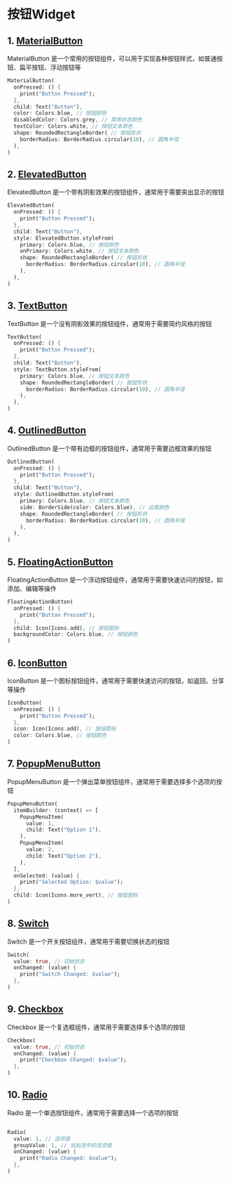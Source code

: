 # 按钮Widget

## 1. [MaterialButton](https://api.flutter.dev/flutter/material/MaterialButton-class.html)

MaterialButton 是一个常用的按钮组件，可以用于实现各种按钮样式，如普通按钮、扁平按钮、浮动按钮等

```dart
MaterialButton(
  onPressed: () {
    print("Button Pressed");
  },
  child: Text("Button"),
  color: Colors.blue, // 按钮颜色
  disabledColor: Colors.grey, // 禁用状态颜色
  textColor: Colors.white, // 按钮文本颜色
  shape: RoundedRectangleBorder( // 按钮形状
    borderRadius: BorderRadius.circular(10), // 圆角半径
  ),
)
```

## 2. [ElevatedButton](https://api.flutter.dev/flutter/material/ElevatedButton-class.html)

ElevatedButton 是一个带有阴影效果的按钮组件，通常用于需要突出显示的按钮

```dart
ElevatedButton(
  onPressed: () {
    print("Button Pressed");
  },
  child: Text("Button"),
  style: ElevatedButton.styleFrom(
    primary: Colors.blue, // 按钮颜色
    onPrimary: Colors.white, // 按钮文本颜色
    shape: RoundedRectangleBorder( // 按钮形状
      borderRadius: BorderRadius.circular(10), // 圆角半径
    ),
  ),
)
```

## 3. [TextButton](https://api.flutter.dev/flutter/material/TextButton-class.html)

TextButton 是一个没有阴影效果的按钮组件，通常用于需要简约风格的按钮

```dart
TextButton(
  onPressed: () {
    print("Button Pressed");
  },
  child: Text("Button"),
  style: TextButton.styleFrom(
    primary: Colors.blue, // 按钮文本颜色
    shape: RoundedRectangleBorder( // 按钮形状
      borderRadius: BorderRadius.circular(10), // 圆角半径
    ),
  ),
)
```

## 4. [OutlinedButton](https://api.flutter.dev/flutter/material/OutlinedButton-class.html)

OutlinedButton 是一个带有边框的按钮组件，通常用于需要边框效果的按钮

```dart
OutlinedButton(
  onPressed: () {
    print("Button Pressed");
  },
  child: Text("Button"),
  style: OutlinedButton.styleFrom(
    primary: Colors.blue, // 按钮文本颜色
    side: BorderSide(color: Colors.blue), // 边框颜色
    shape: RoundedRectangleBorder( // 按钮形状
      borderRadius: BorderRadius.circular(10), // 圆角半径
    ),
  ),
)
```

## 5. [FloatingActionButton](https://api.flutter.dev/flutter/material/FloatingActionButton-class.html)

FloatingActionButton 是一个浮动按钮组件，通常用于需要快速访问的按钮，如添加、编辑等操作

```dart
FloatingActionButton(
  onPressed: () {
    print("Button Pressed");
  },
  child: Icon(Icons.add), // 按钮图标
  backgroundColor: Colors.blue, // 按钮颜色
)
```

## 6. [IconButton](https://api.flutter.dev/flutter/material/IconButton-class.html)

IconButton 是一个图标按钮组件，通常用于需要快速访问的按钮，如返回、分享等操作

```dart
IconButton(
  onPressed: () {
    print("Button Pressed");
  },
  icon: Icon(Icons.add), // 按钮图标
  color: Colors.blue, // 按钮颜色
)
```

## 7. [PopupMenuButton](https://api.flutter.dev/flutter/material/PopupMenuButton-class.html)

PopupMenuButton 是一个弹出菜单按钮组件，通常用于需要选择多个选项的按钮

```dart
PopupMenuButton(
  itemBuilder: (context) => [
    PopupMenuItem(
      value: 1,
      child: Text("Option 1"),
    ),
    PopupMenuItem(
      value: 2,
      child: Text("Option 2"),
    ),
  ],
  onSelected: (value) {
    print("Selected Option: $value");
  },
  child: Icon(Icons.more_vert), // 按钮图标
)
```

## 8. [Switch](https://api.flutter.dev/flutter/material/Switch-class.html)

Switch 是一个开关按钮组件，通常用于需要切换状态的按钮

```dart
Switch(
  value: true, // 初始状态
  onChanged: (value) {
    print("Switch Changed: $value");
  },
)
```

## 9. [Checkbox](https://api.flutter.dev/flutter/material/Checkbox-class.html)

Checkbox 是一个复选框组件，通常用于需要选择多个选项的按钮

```dart
Checkbox(
  value: true, // 初始状态
  onChanged: (value) {
    print("Checkbox Changed: $value");
  },
)
```

## 10. [Radio](https://api.flutter.dev/flutter/material/Radio-class.html)

Radio 是一个单选按钮组件，通常用于需要选择一个选项的按钮

```dart

Radio(
  value: 1, // 选项值
  groupValue: 1, // 当前选中的选项值
  onChanged: (value) {
    print("Radio Changed: $value");
  },
)
```

